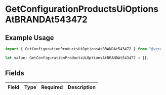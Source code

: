 # GetConfigurationProductsUiOptionsAtBRANDAt543472

## Example Usage

```typescript
import { GetConfigurationProductsUiOptionsAtBRANDAt543472 } from "@vercel/sdk/models/getconfigurationproductsop.js";

let value: GetConfigurationProductsUiOptionsAtBRANDAt543472 = {};
```

## Fields

| Field       | Type        | Required    | Description |
| ----------- | ----------- | ----------- | ----------- |